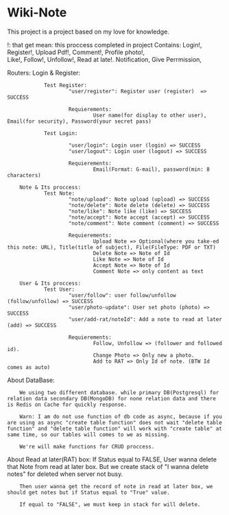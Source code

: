# Wiki-Note
This project is a project based on my love for knowledge.

!: that get mean: this proccess completed in project
Contains: 
        Login!, 
        Register!, 
        Upload Pdf!, 
        Comment!, 
        Profile photo!,  
        Like!, 
        Follow!, 
        Unfollow!, 
        Read at late!.
        Notification, 
        Give Perrmission,   



Routers:
        Login & Register:

                Test Register:
                        "user/register": Register user (register)  =>  SUCCESS

                        Requierements: 
                                User name(for display to other user), Email(for security), Password(your secret pass)
                
                Test Login: 

                        "user/login": Login user (login) => SUCCESS
                        "user/logout": Login user (logout) => SUCCESS
                        
                        Requierements: 
                                Email(Format: G-mail), password(min: 8 characters)
        
        Note & Its proccess:
                Test Note:
                        "note/upload": Note upload (upload) => SUCCESS
                        "note/delete": Note delete (delete) => SUCCESS
                        "note/like": Note like (like) => SUCCESS
                        "note/accept": Note accept (accept) => SUCCESS
                        "note/comment": Note comment (comment) => SUCCESS
                
                        Requierements:
                                Upload Note => Optional(where you take-ed this note: URL), Title(title of subject), File(FileType: PDF or TXT)
                                Delete Note => Note of Id
                                Like Note => Note of Id
                                Accept Note => Note of Id
                                Comment Note => only content as text  
       
        User & Its proccess: 
                Test User:
                        "user/follow": user follow/unfollow (follow/unfollow) => SUCCESS
                        "user/photo-update": User set photo (photo) => SUCCESS 
                        "user/add-rat/noteId": Add a note to read at later (add) => SUCCESS

                        Requierements: 
                                Follow, Unfollow => (follower and followed id).
                                Change Photo => Only new a photo.
                                Add to RAT => Only Id of note. (BTW Id comes as auto)


About DataBase:

        We using two different database. while primary DB(Postgresql) for relation data secondary DB(MongoDB) for none relation data and there is Redis on Cache for quickly response.
        
        Warn: I am do not use function of db code as async, because if you are using as async "create table function" does not wait "delete table function" and "delete table function" will work with "create table" at same time, so our tables will comes to we as missing.

        We're will make functions for CRUD proccess.  


About Read at later(RAT) box:
        If Status equal to FALSE, User wanna delete that Note from read at later box. 
        But we create stack of "I wanna delete notes" for deleted when server not busy.

        Then user wanna get the record of note in read at later box, we should get notes but if Status equal to "True" value.

        If equal to "FALSE", we must keep in stack for will delete.
